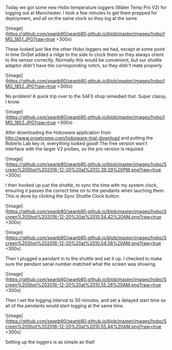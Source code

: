 Today we got some new Hobo temperature loggers (Water Temp Pro V2) for logging out at Manchester. I took a few minutes to get them prepped for deployment, and all on the same clock so they log at the same

![image](https://github.com/seanb80/seanb80.github.io/blob/master/images/hobo/IMG_1851.JPG?raw=true =300x)

These looked just like the other Hobo loggers we had, except at some point in time OnSet added a ridge to the side to clock them so they always orient to the sensor correctly. Normally this would be convenient, but our shuttle adaptor didn't have the corresponding notch, so they didn't mate properly.

![image](https://github.com/seanb80/seanb80.github.io/blob/master/images/hobo/IMG_1852.JPG?raw=true =300x)

No problem! A quick trip over to the SAFS shop remedied that. Super classy, I know.

![image](https://github.com/seanb80/seanb80.github.io/blob/master/images/hobo/IMG_1853.JPG?raw=true =300x)

After downloading the Hoboware application from http://www.onsetcomp.com/hoboware-trial-download and putting the Roberts Lab key in, everything looked good! The free version won't interface with the larger V2 probes, so the pro version is required

![image](https://github.com/seanb80/seanb80.github.io/blob/master/images/hobo/Screen%20Shot%202016-12-20%20at%2012.39.29%20PM.png?raw=true =300x)

I then hooked up just the shuttle, to sync the time with my system clock, ensuring it passes the correct time on to the pendants when lauching them. This is done by clicking the Sync Shuttle Clock button.

![image](https://github.com/seanb80/seanb80.github.io/blob/master/images/hobo/Screen%20Shot%202016-12-20%20at%2010.54.42%20AM.png?raw=true =300x)

![image}(https://github.com/seanb80/seanb80.github.io/blob/master/images/hobo/Screen%20Shot%202016-12-20%20at%2010.54.56%20AM.png?raw=true =300x)

Then I plugged a pendant in to the shuttle and set it up. I checked to make sure the pendant serial number matched what the screen was showing.

![image](https://github.com/seanb80/seanb80.github.io/blob/master/images/hobo/Screen%20Shot%202016-12-20%20at%2010.55.28%20AM.png?raw=true =300x)

Then I set the logging interval to 30 minutes, and set a delayed start time so all of the pendants would start logging at the same time.

![image](https://github.com/seanb80/seanb80.github.io/blob/master/images/hobo/Screen%20Shot%202016-12-20%20at%2010.55.44%20AM.png?raw=true =300x)

Setting up the loggers is as simple as that!

